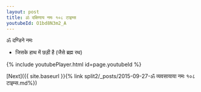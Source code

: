 ```yaml
---
layout: post
title: ॐ दक्षिणाय नमः १०८ टाइम्स
youtubeId: O1bd8N3m2_A
---
```

 
 
 ॐ दण्डिने नमः  
 
 -  जिसके हाथ में छड़ी है (जैसे ब्रह्म रथ) 
 
  
 
  
 
 
 
 
 
 


{% include youtubePlayer.html id=page.youtubeId %}
 
[Next]({{ site.baseurl }}{% link  split2/_posts/2015-09-27-ॐ व्यवसायाया नमः १०८ टाइम्स.md%})
 
